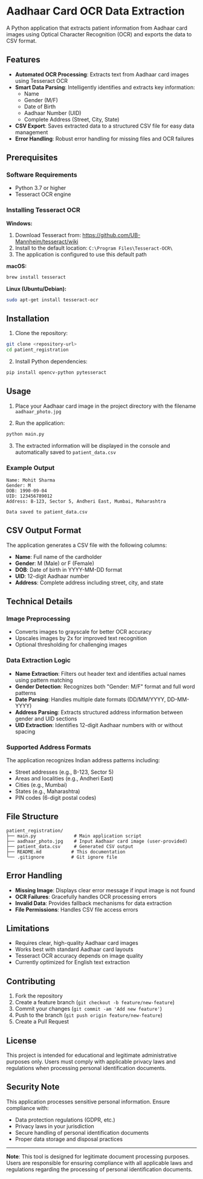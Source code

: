 # Aadhaar Card OCR Data Extraction

A Python application that extracts patient information from Aadhaar card images using Optical Character Recognition (OCR) and exports the data to CSV format.

## Features

- **Automated OCR Processing**: Extracts text from Aadhaar card images using Tesseract OCR
- **Smart Data Parsing**: Intelligently identifies and extracts key information:
  - Name
  - Gender (M/F)
  - Date of Birth
  - Aadhaar Number (UID)
  - Complete Address (Street, City, State)
- **CSV Export**: Saves extracted data to a structured CSV file for easy data management
- **Error Handling**: Robust error handling for missing files and OCR failures

## Prerequisites

### Software Requirements
- Python 3.7 or higher
- Tesseract OCR engine

### Installing Tesseract OCR

**Windows:**
1. Download Tesseract from: https://github.com/UB-Mannheim/tesseract/wiki
2. Install to the default location: `C:\Program Files\Tesseract-OCR\`
3. The application is configured to use this default path

**macOS:**
```bash
brew install tesseract
```

**Linux (Ubuntu/Debian):**
```bash
sudo apt-get install tesseract-ocr
```

## Installation

1. Clone the repository:
```bash
git clone <repository-url>
cd patient_registration
```

2. Install Python dependencies:
```bash
pip install opencv-python pytesseract
```

## Usage

1. Place your Aadhaar card image in the project directory with the filename `aadhaar_photo.jpg`

2. Run the application:
```bash
python main.py
```

3. The extracted information will be displayed in the console and automatically saved to `patient_data.csv`

### Example Output

```
Name: Mohit Sharma
Gender: M
DOB: 1990-09-04
UID: 123456789012
Address: B-123, Sector 5, Andheri East, Mumbai, Maharashtra

Data saved to patient_data.csv
```

## CSV Output Format

The application generates a CSV file with the following columns:
- **Name**: Full name of the cardholder
- **Gender**: M (Male) or F (Female)
- **DOB**: Date of birth in YYYY-MM-DD format
- **UID**: 12-digit Aadhaar number
- **Address**: Complete address including street, city, and state

## Technical Details

### Image Preprocessing
- Converts images to grayscale for better OCR accuracy
- Upscales images by 2x for improved text recognition
- Optional thresholding for challenging images

### Data Extraction Logic
- **Name Extraction**: Filters out header text and identifies actual names using pattern matching
- **Gender Detection**: Recognizes both "Gender: M/F" format and full word patterns
- **Date Parsing**: Handles multiple date formats (DD/MM/YYYY, DD-MM-YYYY)
- **Address Parsing**: Extracts structured address information between gender and UID sections
- **UID Extraction**: Identifies 12-digit Aadhaar numbers with or without spacing

### Supported Address Formats
The application recognizes Indian address patterns including:
- Street addresses (e.g., B-123, Sector 5)
- Areas and localities (e.g., Andheri East)
- Cities (e.g., Mumbai)
- States (e.g., Maharashtra)
- PIN codes (6-digit postal codes)

## File Structure

```
patient_registration/
├── main.py              # Main application script
├── aadhaar_photo.jpg    # Input Aadhaar card image (user-provided)
├── patient_data.csv     # Generated CSV output
├── README.md           # This documentation
└── .gitignore          # Git ignore file
```

## Error Handling

- **Missing Image**: Displays clear error message if input image is not found
- **OCR Failures**: Gracefully handles OCR processing errors
- **Invalid Data**: Provides fallback mechanisms for data extraction
- **File Permissions**: Handles CSV file access errors

## Limitations

- Requires clear, high-quality Aadhaar card images
- Works best with standard Aadhaar card layouts
- Tesseract OCR accuracy depends on image quality
- Currently optimized for English text extraction

## Contributing

1. Fork the repository
2. Create a feature branch (`git checkout -b feature/new-feature`)
3. Commit your changes (`git commit -am 'Add new feature'`)
4. Push to the branch (`git push origin feature/new-feature`)
5. Create a Pull Request

## License

This project is intended for educational and legitimate administrative purposes only. Users must comply with applicable privacy laws and regulations when processing personal identification documents.

## Security Note

This application processes sensitive personal information. Ensure compliance with:
- Data protection regulations (GDPR, etc.)
- Privacy laws in your jurisdiction
- Secure handling of personal identification documents
- Proper data storage and disposal practices

---

**Note**: This tool is designed for legitimate document processing purposes. Users are responsible for ensuring compliance with all applicable laws and regulations regarding the processing of personal identification documents.